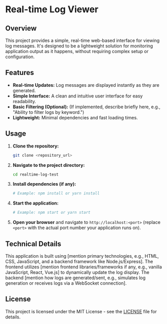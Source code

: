 # Real-time Log Viewer

## Overview

This project provides a simple, real-time web-based interface for viewing log messages. It's designed to be a lightweight solution for monitoring application output as it happens, without requiring complex setup or configuration.

## Features

*   **Real-time Updates:** Log messages are displayed instantly as they are generated.
*   **Simple Interface:** A clean and intuitive user interface for easy readability.
*   **Basic Filtering (Optional):** (If implemented, describe briefly here, e.g., "Ability to filter logs by keyword.")
*   **Lightweight:** Minimal dependencies and fast loading times.

## Usage

1.  **Clone the repository:**
    ```bash
    git clone <repository_url>
    ```
2.  **Navigate to the project directory:**
    ```bash
    cd realtime-log-test
    ```
3.  **Install dependencies (if any):**
    ```bash
    # Example: npm install or yarn install
    ```
4.  **Start the application:**
    ```bash
    # Example: npm start or yarn start
    ```
5.  **Open your browser** and navigate to `http://localhost:<port>` (replace `<port>` with the actual port number your application runs on).

## Technical Details

This application is built using [mention primary technologies, e.g., HTML, CSS, JavaScript, and a backend framework like Node.js/Express]. The frontend utilizes [mention frontend libraries/frameworks if any, e.g., vanilla JavaScript, React, Vue.js] to dynamically update the log display. The backend [mention how logs are generated/sent, e.g., simulates log generation or receives logs via a WebSocket connection].

## License

This project is licensed under the MIT License - see the [LICENSE](LICENSE) file for details.